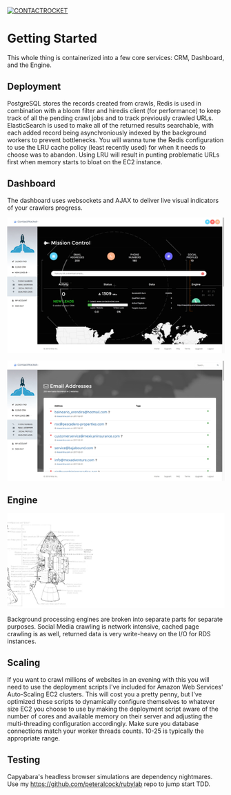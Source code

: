 
[![CONTACTROCKET](https://img.youtube.com/vi/cXQpZ4bjAEc/0.jpg)](https://www.youtube.com/watch?v=cXQpZ4bjAEc)


# Getting Started
This whole thing is containerized into a few core services: CRM, Dashboard, and the Engine.

## Deployment
PostgreSQL stores the records created from crawls, Redis is used in combination with a bloom filter and hiredis client (for performance) to keep track of all the pending crawl jobs and to track previously crawled URLs. ElasticSearch is used to make all of the returned results searchable, with each added record being asynchroniously indexed by the background workers to prevent bottlenecks. You will wanna tune the Redis configuration to use the LRU cache policy (least recently used) for when it needs to choose was to abandon. Using LRU will result in punting problematic URLs first when memory starts to bloat on the EC2 instance.

## Dashboard

The dashboard uses websockets and AJAX to deliver live visual indicators of your crawlers progress.

![Screenshot](/screenshot.jpg?raw=true "Dashboard")

![Screenshot](/emails.jpg?raw=true "Email")


## Engine

![ContactRocket Engine](/engine.jpg?raw=true "Engine Design")

Background processing engines are broken into separate parts for separate purposes. Social Media crawling is network intensive, cached page crawling is as well, returned data is very write-heavy on the I/O for RDS instances.


## Scaling

If you want to crawl millions of websites in an evening with this you will need to use the deployment scripts I've included for Amazon Web Services' Auto-Scaling EC2 clusters. This will cost you a pretty penny, but I've optimized these scripts to dynamically configure themselves to whatever size EC2 you choose to use by making the deployment script aware of the number of cores and available memory on their server and adjusting the multi-threading configuration accordingly. Make sure you database connections match your worker threads counts. 10-25 is typically the appropriate range.


## Testing

Capyabara's headless browser simulations are dependency nightmares. Use my https://github.com/peteralcock/rubylab repo to jump start TDD.
